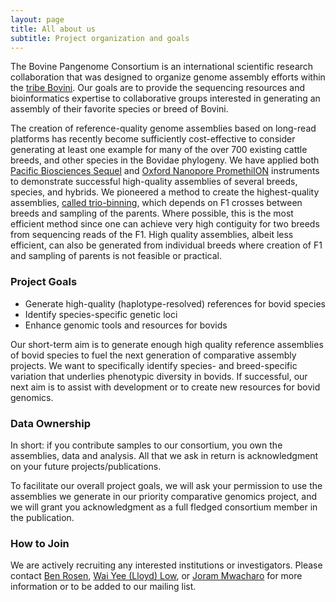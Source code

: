 ```yaml
---
layout: page
title: All about us
subtitle: Project organization and goals
---
```


The Bovine Pangenome Consortium is an international scientific research collaboration that was designed to organize genome assembly efforts within the [tribe Bovini]([https://en.wikipedia.org/wiki/Bovini]). Our goals are to provide the sequencing resources and bioinformatics expertise to collaborative groups interested in generating an assembly of their favorite species or breed of Bovini.

The creation of reference-quality genome assemblies based on long-read platforms has recently become sufficiently cost-effective to consider generating at least one example for many of the over 700 existing cattle breeds, and other species in the Bovidae phylogeny. We have applied both [Pacific Biosciences Sequel](https://www.pacb.com/) and [Oxford Nanopore PromethiION](https://nanoporetech.com/) instruments to demonstrate successful high-quality assemblies of several breeds, species, and hybrids.  We pioneered a method to create the highest-quality assemblies, [called trio-binning](https://www.nature.com/articles/nbt.4277), which depends on F1 crosses between breeds and sampling of the parents.  Where possible, this is the most efficient method since one can achieve very high contiguity for two breeds from sequencing reads of the F1.  High quality assemblies, albeit less efficient, can also be generated from individual breeds where creation of F1 and sampling of parents is not feasible or practical.

### Project Goals

* Generate high-quality (haplotype-resolved) references for bovid species
* Identify species-specific genetic loci
* Enhance genomic tools and resources for bovids

Our short-term aim is to generate enough high quality reference assemblies of bovid species to fuel the next generation of comparative assembly projects. We want to specifically identify species- and breed-specific variation that underlies phenotypic diversity in bovids. If successful, our next aim is to assist with development or to create new resources for bovid genomics. 

### Data Ownership

In short: if you contribute samples to our consortium, you own the assemblies, data and analysis. All that we ask in return is acknowledgment on your future projects/publications.

To facilitate our overall project goals, we will ask your permission to use the assemblies we generate in our priority comparative genomics project, and we will grant you acknowledgment as a full fledged consortium member in the publication. 

### How to Join

We are actively recruiting any interested institutions or investigators. Please contact [Ben Rosen](ben.rosen@usda.gov), [Wai Yee (Lloyd) Low](wai.low@adelaide.edu.au), or [Joram Mwacharo](joram.mwacharo@sruc.ac.uk) for more information or to be added to our mailing list.
